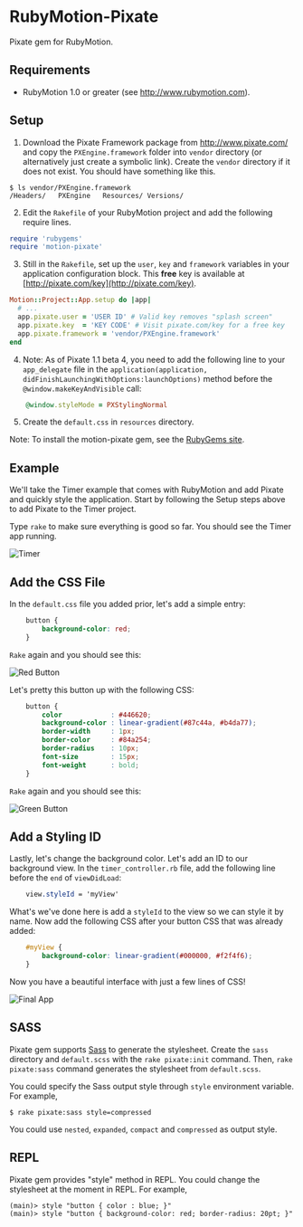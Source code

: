 RubyMotion-Pixate
=================

Pixate gem for RubyMotion.


## Requirements

- RubyMotion 1.0 or greater (see http://www.rubymotion.com).


## Setup

1. Download the Pixate Framework package from http://www.pixate.com/ and copy the `PXEngine.framework` folder into `vendor` directory (or alternatively just create a symbolic link). Create the `vendor` directory if it does not exist. You should have something like this.
```
$ ls vendor/PXEngine.framework
/Headers/   PXEngine   Resources/ Versions/
```

2. Edit the `Rakefile` of your RubyMotion project and add the following require lines.
```ruby
require 'rubygems'
require 'motion-pixate'
```

3. Still in the `Rakefile`, set up the `user`, `key` and `framework` variables in your application configuration block. 
This **free** key is available at [http://pixate.com/key](http://pixate.com/key).
```ruby
Motion::Project::App.setup do |app|
  # ...
  app.pixate.user = 'USER ID' # Valid key removes "splash screen"
  app.pixate.key  = 'KEY CODE' # Visit pixate.com/key for a free key
  app.pixate.framework = 'vendor/PXEngine.framework'
end
```

4. Note: As of Pixate 1.1 beta 4, you need to add the following line to your `app_delegate` file in the `application(application, didFinishLaunchingWithOptions:launchOptions)` method before the `@window.makeKeyAndVisible` call:
```ruby
	@window.styleMode = PXStylingNormal
```

5. Create the `default.css` in `resources` directory.

Note: To install the motion-pixate gem, see the [RubyGems site](https://rubygems.org/gems/motion-pixate).

## Example

We'll take the Timer example that comes with RubyMotion and add Pixate and quickly style the application. Start by following the Setup steps above to add Pixate to the Timer project.

Type `rake` to make sure everything is good so far. You should see the Timer app running.

![Timer](https://raw.github.com/Pixate/RubyMotion-Pixate/master/Screenshots/timer_run.png)

## Add the CSS File

In the `default.css` file you added prior, let's add a simple entry:

```css
	button {
		background-color: red;
	}
```

`Rake` again and you should see this:

![Red Button](https://raw.github.com/Pixate/RubyMotion-Pixate/master/Screenshots/red_button.png)

Let's pretty this button up with the following CSS:

```css
	button {
		color            : #446620;
		background-color : linear-gradient(#87c44a, #b4da77);
		border-width     : 1px;
		border-color     : #84a254;
		border-radius    : 10px;
		font-size        : 15px;
		font-weight      : bold;
	}
```	

`Rake` again and you should see this:

![Green Button](https://raw.github.com/Pixate/RubyMotion-Pixate/master/Screenshots/green_button.png)

## Add a Styling ID

Lastly, let's change the background color. Let's add an ID to our background view. In the `timer_controller.rb` file, add the following line before the `end` of `viewDidLoad`:

```css
	view.styleId = 'myView'
```

What's we've done here is add a `styleId` to the view so we can style it by name. Now add the following CSS after your button CSS that was already added:

```css
	#myView {
		background-color: linear-gradient(#000000, #f2f4f6);
	}
```

Now you have a beautiful interface with just a few lines of CSS!

![Final App](https://raw.github.com/Pixate/RubyMotion-Pixate/master/Screenshots/background_view.png)

## SASS

Pixate gem supports [Sass](http://sass-lang.com/) to generate the stylesheet. Create the `sass` directory and `default.scss` with the `rake pixate:init` command. Then, `rake pixate:sass` command generates the stylesheet from `default.scss`.

You could specify the Sass output style through `style` environment variable. For example,
```
$ rake pixate:sass style=compressed
```

You could use `nested`, `expanded`, `compact` and `compressed` as output style.

## REPL

Pixate gem provides "style" method in REPL. You could change the stylesheet at the moment in REPL. For example,
```
(main)> style "button { color : blue; }"
(main)> style "button { background-color: red; border-radius: 20pt; }"
```
